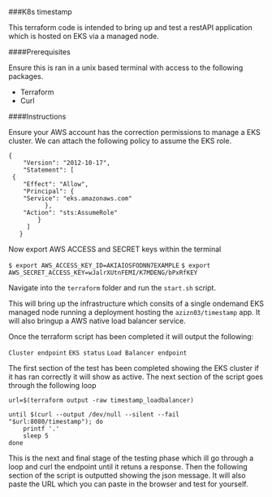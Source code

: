###K8s timestamp 

This terraform code is intended to bring up and test a restAPI application which is hosted on EKS via a managed node. 

####Prerequisites

Ensure this is ran in a unix based terminal with access to the following packages.

 + Terraform
 + Curl

####Instructions 

Ensure your AWS account has the correction permissions to manage a EKS cluster. We can attach the following policy to assume the EKS role.

    {
        "Version": "2012-10-17",
        "Statement": [
     {
        "Effect": "Allow",
        "Principal": {
        "Service": "eks.amazonaws.com"
              },
        "Action": "sts:AssumeRole"
            }
         ] 
       }

Now export AWS ACCESS and SECRET keys within the terminal

`$ export AWS_ACCESS_KEY_ID=AKIAIOSFODNN7EXAMPLE`
`$ export AWS_SECRET_ACCESS_KEY=wJalrXUtnFEMI/K7MDENG/bPxRfKEY`

Navigate into the  `terraform` folder and run the `start.sh` script.

This will bring up the infrastructure which consits of a single ondemand EKS managed node running a deployment hosting the `azizn03/timestamp` app. It will also bringup a AWS native load balancer service. 

Once the terraform script has been completed it will output the following:

`Cluster endpoint`
`EKS status`
`Load Balancer endpoint`

The first section of the test has been completed showing the EKS cluster if it has ran correctly it will show as active. The next section of the script goes  through the following loop 

    url=$(terraform output -raw timestamp_loadbalancer)
    
	until $(curl --output /dev/null --silent --fail "$url:8080/timestamp"); do
        printf '.'
        sleep 5
    done

This is the next and final stage of the testing phase which ill go through a loop and curl the endpoint until it retuns a response. Then the following section of the script is outputted showing the json message. It will also paste the URL which you can paste in the browser and test for yourself.



